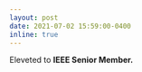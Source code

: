 ```yaml
---
layout: post
date: 2021-07-02 15:59:00-0400
inline: true
---
```


 Eleveted to  <strong>  IEEE Senior Member.   <strong>


